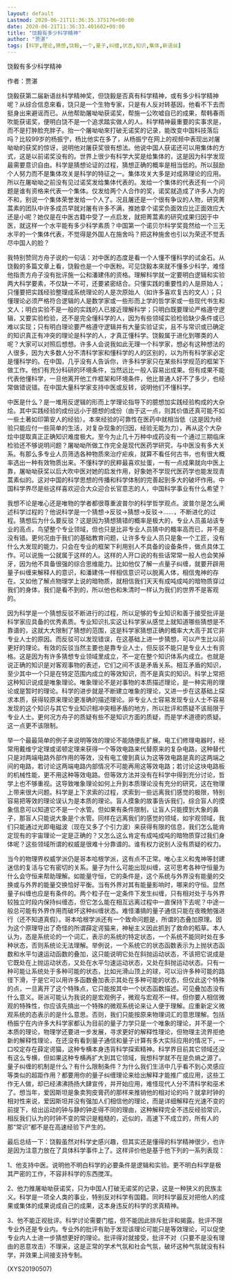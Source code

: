 ```yaml
---
layout: default
Lastmod: 2020-06-21T11:36:35.375176+00:00
date: 2020-06-21T11:36:33.401602+00:00
title: "饶毅有多少科学精神"
author: "贾湛"
tags: [科学,理论,猜想,饶毅,一个,量子,纠缠,状态,知识,集体,新语丝]
---
```


饶毅有多少科学精神

作者：贾湛

饶毅获第二届新语丝科学精神奖，但饶毅是否真有科学精神，或有多少科学精神呢？从综合信息來看，饶只是一个生物专家，只是有人反对转基因，他看不下去而挺身出来避谣而已。从他帮助屠呦呦获诺奖，帮施一公吹嘘自已的成果，帮韩春雨吹能获诺奖，便明白饶不是一个追求踏实做人的人。科学精神最重要的实事求是，而不是打肿脸充胖子。抬一个屠呦呦來打破无诺奖的记录，能改变中国科技落后吗？比较99岁的杨振宁，杨比他实在多了，从杨振宁在网上的视频中表现出对屠呦呦的获奖的惊讶，说明他对屠获奖很有想法。他说中国人获诺还可以用集体的方式，这是以前诺奖没有的。世界上很少有科学大奖是给集体的，这是因为科学发现最需要意识自由。科学是猜想论证的过程，猜想正确的概率是相当低的。所以鼓励个人努力而不是集体攻关是科学的特征之一。集体攻关大多是对成熟理论的应用。所以在屠呦呦之前没有见过诺奖发给集体代表的。发给一个集体的代表还有一个问题是谁有资格来代表一个集体。仅发给两个人合作的奖，诺奖就造成了许多人为的不和，别说一个集体荣誉发给一个人了。况且屠还是一个很有争议的人物，研究菁蒿素的团队中许多成员早就对屠有许多不满，推她拿个诺奖负面效应比正面效应大还是小呢？她仅是在中医古籍中受了一点启发，就把菁蒿素的研究成果归因于中医，就这样一个水平能有多少科学素质？中国第一个诺贝尔科学奖竟然给一个三无水平的一个集体代表，不觉得是外国人在施舍吗？把这种施舍也引以为荣还不觉丢尽中国人的脸？

我特别赞同方舟子说的一句话：对中医的态度是看一个人懂不懂科学的试金石。从饶毅的多篇文章上看，饶毅也是一个中医粉。可见饶毅本來就不懂多少科学，难怪他指责方舟子没有批评施一公和潘建伟的资格。理解科学就一定要明白逻辑和实验两大科学要素，不仅缺一不可，还要紧密结合。只懂实践的重要性的人是原始人；只懂要把实践经验整理成系统理论的人是次原始人（如许多喜欢复古的文人）；只懂理论必须严格符合逻辑的人是数学家或一些形而上学的哲学家或一些现代书生和文人；明白实验不是一般的实践的人已接近理解科学；只明白既要理论严格遵守逻辑，又要实验检验，还不是完全懂科学的人，因为有些领域实验检验缺少条件或已难以实现；只有明白理论要严格遵守逻辑并有大量实验证实，且不与常识或已确定的知识真正有冲突的理论是科学的人，才真正懂科学。饶毅属于进化到哪类的人呢？大家可以对照后想想。许多人会说我如此无理一个科学家，想必有这种想法的人很多，因为大多数人分不清科学家和懂科学的人的区别的，以为所有科学家必定是懂科学的。在中国，几乎没有人告诉你，许多科学家只在某些科学规范的框架下做工作。他们有充分科研的环境条件，当然远比一般人容易出成果。但有成果不能代表他懂科学，一旦他离开他工作框架和环境条件，他比普通人好不了多少，也经常做错说错。在中国大量科学家支持中医或反转，说明他们不懂科学。

中医是什么？是一堆用反逻辑的形而上学理论指导下的臆想加实践经验构成的大杂烩。其中实践经验的成份远小于臆想的成份（由于这一点，则其价值还真可能不如一些土著如印第安人的经验）。本來经验的可靠性在医药中就相当低（这是因为经验只能应付一些简单的生活，对复杂现象的归因，经验无能为力），再从这个大杂烩中提取真正正确知识难度极大。至今为止几十万种中成药没有一个通过三期临床检验还不够说明问题？屠呦呦所做工作完全是现代医药学研究，与中医没有多大关系。有那么多专业人员筛选各种物质來治疗疟疾，就算不看任何古书，也有很大概率选出一种有效物质出来。不懂科学的民粹最喜欢扯蛋，一有一点成果就向中医上靠，屠呦呦获奖以后大吹中医对她的启发作用，好象她不学现代医药学也能发现青蒿素似的。这对中国的科学思想的传播和科学体制的完善起到多大的破坏作用。中国科学界尽是些这样喜欢迎合大众迎合长官意志的人，中国科学事业有什么希望？

我想不论是唯心还是唯物的学者都很尊重波普尔的科学哲学观点。波普尔是怎么阐述科学过程的？他说科学是一个猜想→反驳→猜想→反驳→……，不断进化的过程。猜想后为什么要反驳？这是因为猜想猜错的概率是极大的，专业人员虽站该专业的高点，鸟望整个专业领域，但也只是比非专业人员猜中的概率高而已，并不是没有错。更何况由于我们的基础教育问题，让许多专业人员只是象一个工匠，没有什么大发现的能力，只会在专业的框架下利用别人不具备的设备条件，做点具体工作。可以说施一公就属于这样的人。这样的人开口说的有些话常常一般人也会笑掉牙，因为他不具备很强的综合思维能力。比如他仅了解一点量子纠缠，就要开辟用量子纠缠来解释人的意识，和潘建伟一样相信意识可以脱离人体，相信鬼神的存在。又如他了解点物理学上说的暗物质，就相信我们天天有成吨成吨的暗物质穿过我们的身体，我们是看不到的，所以他也和朱清时一样认为我们的世界不是客观的。

因为科学是一个猜想反驳不断进行的过程，所以足够的专业知识和善于接受批评是科学家应具备的优秀素质。专业知识扎实这让科学家从感觉上就知道哪些猜想是不靠谱的，这就大大限制了猜想的范围，这是科学家猜想正确的概率大大高于其它非专业人士的原因。而反驳可以发现错误，在这基础上进一步猜想，可以产生比以前更好的理论。有效的反驳当然主要也是靠专业人士，但反驳不能只是专业人士有资格。这是因为有许多猜想专业领域里成立，不一定在整个知识体系内成立。也就是说正确的知识是对客观事物的表述，它们之间不该是矛盾关系。相互矛盾的知识，至少其中一个只是在特定范围内成立的等效知识，而不是真实的知识。科学上常把这种知识说成是唯象理论。唯象理论不是对事物的本质描述理论，是一种实用的理论或是暂时的理论。科学的进步就是不断建立唯象的理论，又进一步在这基础上探求本质，获得较原来理论更准确的描述理论。非专业人士容易发现专业人士不容易发现的这个知识与其它专业知识相冲突相矛盾的地方，所以批评和质疑不该局限于专业人士。更何况方舟子的质疑有些不是知识方面的质疑，而是学术道德的质疑。这一点更不该限制。

举一个最最简单的例子来说明等效的理论不能随便乱扩展。电工们修理电器时，经常用戴维宁定理或诺顿定理来获得一个等效电路来代替原来的复杂电路，这种替代只是对两端电路外部作用的等效，没有电工傻到真认为这等效电路是真的这两端之间的电路，若讨论这两端电路内部情况不可能再用这等效电路；若讨论这块电路板的机械性能，更不用这种等效电路。但等效方法并没有在科学中得到充分讨论，哲学上也不够重视。这导致唯象理论如何上升到本质理论没有充分的研究，这在物理上带来很大问题。科学是上下求索的过程，求索到一些远离我们感觉的极限，特别容易把等效的理论误认为是本质的理论。盲人摸象的故事告诉我们，综合盲人的摸象信息可以知道它不是一个水管。但如果有条件限制，让盲人只能摸到大象的鼻子，那盲人只能说大象是个水管。同样在远离我们的感觉的领域，如宇观领域，我们只能通过光即电磁波（现在又多了个引力波）来获得有限的信息，我们怎么能肯定现有的宇宙理论一定是正确的？又怎么这么肯定有成吨成吨的暗物质穿过我们身体呢？这些领域所谓的权威是很难十分靠谱的。谁有权力说别人没有质疑的权力。

当今的物理界权威学派仍是哥本哈根学派，这有点不正常。唯心主义和鬼神等封建迷信的复活与它有密切的关系。量子为什么可能出现纠缠，这可思考各种守恒量为什么会守恒来帮助理解。如能量守恒，它的条件是，这个系统与外界没有能量的交换或与外界的能量交换恰好平衡。当有外界对其有能量影响时，哪来的守恒。显然量子纠缠也应是有条件的。两个粒子在一定条件下发生纠缠，只有相对处于与外界较独立时段内保持纠缠态，但它怎么能在相互远离过程中一直保持下去呢？中途一般总可能有外界作用而破坏这种纠缠状态。难怪潘搞的量子通信只能在夜晚勉强进行（还不知道真假）。哥本哈根学派还有一个致命问题是，所谓的态叠加原理。因为这个原理导出了奇怪的所谓薛定谔猫来，神秘主义因此抓到了救命的稻草。本人认为，态是系统论的一个词汇，表示的系统的特定状态，一个系统不能同时处在多种状态，否则系统论无法理解。举例说，一个系统它的状态函数表示为上抛状态函数和水平匀速运动函数的叠加，这只能说明它处在斜抛运动状态，不该把它说成是它既处在上抛运动状态，又处在水平匀速运动状态，又处在斜抛运动状态。只有一种可能让系统处于多种可能的状态，比如光滑山顶上的球，可以沿许多种可能的路径下滑，于是它可以用许多函数叠加表示其处在多种可能的状态，但仅此这个特殊的点，一旦离开了这个特殊点，它只能按其中一个状态函数描述。可见叠加态没有什么意义。哥派可能认为我说的是宏观例子，微观与宏观不一样。但你要人相信微观的特殊性，你应该先搞出一个特殊的微观系统论来让人便于理解。应重新定义微观系统的态表示的是什么意思。否则，我们只能按原来物理词汇的意思理解。包括杨振宁在内许多大科学家都认为目前的量子力学只是一个唯象的理论，并不是一个本质的理论，物理学还要进一步发展，寻求更好的解释性理论，但物理主流界拒绝新的解释性理论，在还没有看到量子通信和量子计算有多大实际应用的情况下，一口咬定存在薛定谔猫，这种专横本身违背科学探索精神。科学界目前其它领域还没有这么专横，但如果这种专横再扩大到其它领域，我想科学就不在是负熵之源了。量子纠缠的机制是什么？有什么限制条件？为什么我们生活中几乎看不到心灵感应等类似的超距作用？都要用你的量子纠缠理论来给出解释才能推广或应用，这些工作无人做，却已经沸沸扬扬大肆宣传，并开始应用，难怪现代人分不清科学和巫术了。想当年，爱因斯坦是象卖狗皮膏药的那样来推销他的相对论的吗？就拿时钟的相对性来说，爱因斯坦并没有强加人们相信他的理论，而是详细解释在光速不变的前提下，给出运动的钟与静的钟走得不同的理由，这种解释完全不违反经验常识，相反我们认为的时钟不变的常识是粗糙的，近似的，高速下不成立的，所有人的那“常识”都不是在高速经验下产生的。

最后总结一下：饶毅虽然对科学史感兴趣，但其实还是懂得的科学精神很少，也许是因为注意力放在了具体科学事件上了。这样评价他是基于他下列的一系列表现：

1、他支持中医。说明他不明白科学的必要条件是逻辑和实验。更不明白科学是极其严密的工作，不容非科学的东西搅浑。

2、他力推屠呦呦获诺奖，只为中国人打破无诺奖的记录，这是一种狭义的民族主义。科学是一项全人类的事业，特别反对科学有国籍。同时科学最反对把他人的成果或集体的成果说成自己的成果，这本身违反的科学的求真精神。

3、他不能正视批评。科学讨论需要门槛，但不能因此排斥批评和揭露。批评不限专业外还是专业内。专业外的批评有助于发现该理论可能只是等效理论，可以促使专业内人士进一步猜想更好的理论。批评得对就接受，批评不对（只要不是没有理由的恶意攻击）不理采，这是正常的学术气氛和社会气氛，破坏这种气氛就没有科学，并效果上间接支持专制。

(XYS20190507)

